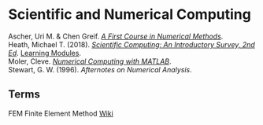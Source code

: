 # Scientific and Numerical Computing

Ascher, Uri M. & Chen Greif. [_A First Course in Numerical Methods_](https://www.cs.ubc.ca/~ascher/ag_teach.html).<br>
Heath, Michael T. (2018). [_Scientific Computing: An Introductory Survey, 2nd Ed_](https://heath.cs.illinois.edu/scicomp/notes/index.html). [Learning Modules](http://heath.cs.illinois.edu/iem/).<br>
Moler, Cleve. [_Numerical Computing with MATLAB_](https://www.mathworks.com/moler/index_ncm.html).<br>
Stewart, G. W. (1996). _Afternotes on Numerical Analysis_.<br>

## Terms

FEM Finite Element Method [Wiki](https://en.wikipedia.org/wiki/Finite_element_method)<br>
